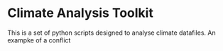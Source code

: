# Climate Analysis Toolkit

This is a set of python scripts designed to analyse climate datafiles.
An exampke of a conflict
